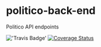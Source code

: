 # politico-back-end
Politico API endpoints 

!['Travis Badge'](https://travis-ci.org/MichelleMusumba/politico-back-end.svg?branch=develop)
[![Coverage Status](https://coveralls.io/repos/github/MichelleMusumba/politico-back-end/badge.svg?branch=develop)](https://coveralls.io/github/MichelleMusumba/politico-back-end?branch=develop)